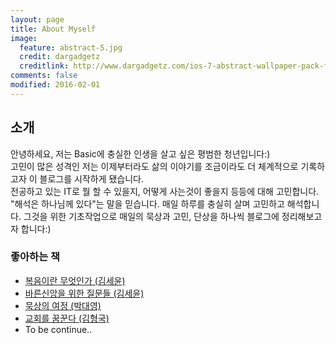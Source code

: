 ```yaml
---
layout: page
title: About Myself
image:
  feature: abstract-5.jpg
  credit: dargadgetz
  creditlink: http://www.dargadgetz.com/ios-7-abstract-wallpaper-pack-for-iphone-5-and-ipod-touch-retina/
comments: false
modified: 2016-02-01
---
```


## 소개
안녕하세요, 저는 Basic에 충실한 인생을 살고 싶은 평범한 청년입니다:)   
고민이 많은 성격인 저는 이제부터라도 삶의 이야기를 조금이라도 더 체계적으로 기록하고자 이 블로그를 시작하게 됐습니다.   
전공하고 있는 IT로 뭘 할 수 있을지, 어떻게 사는것이 좋을지 등등에 대해 고민합니다. "해석은 하나님께 있다"는 말을 믿습니다. 매일 하루를 충실히 살며 고민하고 해석합니다.
그것을 위한 기초작업으로 매일의 묵상과 고민, 단상을 하나씩 블로그에 정리해보고자 합니다:)


### 좋아하는 책
- [복음이란 무엇인가 (김세윤)](https://book.naver.com/bookdb/book_detail.nhn?bid=6594596)
- [바른신앙을 위한 질문들 (김세윤)](https://book.naver.com/bookdb/book_detail.nhn?bid=9684159)
- [묵상의 여정 (박대영)](https://book.naver.com/bookdb/book_detail.nhn?bid=7315828)
- [교회를 꿈꾼다 (김형국)](https://book.naver.com/bookdb/book_detail.nhn?bid=6933577)
- To be continue..
